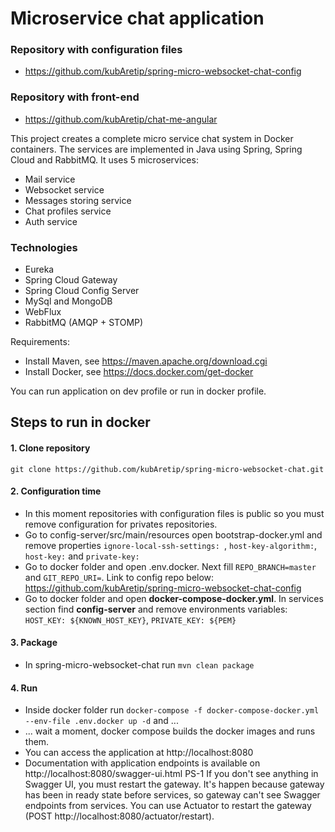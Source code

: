 # Microservice chat application

### Repository with configuration files
* https://github.com/kubAretip/spring-micro-websocket-chat-config

### Repository with front-end
* https://github.com/kubAretip/chat-me-angular


This project creates a complete micro service chat system in Docker containers. The services are implemented in Java using Spring, Spring Cloud and RabbitMQ.
It uses 5 microservices:
* Mail service 
* Websocket service 
* Messages storing service
* Chat profiles service
* Auth service

### Technologies
* Eureka
* Spring Cloud Gateway
* Spring Cloud Config Server
* MySql and MongoDB
* WebFlux
* RabbitMQ (AMQP + STOMP)

Requirements:
* Install Maven, see https://maven.apache.org/download.cgi
* Install Docker, see https://docs.docker.com/get-docker

You can run application on dev profile or run in docker profile. 

## Steps to run in docker

#### 1. Clone repository
``` git clone https://github.com/kubAretip/spring-micro-websocket-chat.git ```

#### 2. Configuration time
* In this moment repositories with configuration files is public so you must remove configuration for privates repositories.
* Go to config-server/src/main/resources open bootstrap-docker.yml and remove properties ```ignore-local-ssh-settings: ```, ```host-key-algorithm:```, ```host-key:``` and ```private-key:```
* Go to docker folder and open .env.docker. Next fill ```REPO_BRANCH=master``` and ```GIT_REPO_URI=```. Link to config repo below:
https://github.com/kubAretip/spring-micro-websocket-chat-config
* Go to docker folder and open <b>docker-compose-docker.yml</b>. In services section find <b>config-server</b> and remove environments variables: ```HOST_KEY: ${KNOWN_HOST_KEY}```, ```PRIVATE_KEY: ${PEM}```

#### 3. Package
* In spring-micro-websocket-chat run ```mvn clean package```

#### 4. Run
* Inside docker folder run ```docker-compose -f docker-compose-docker.yml --env-file .env.docker up -d``` and ...
* ... wait a moment, docker compose builds the docker images and runs them.
* You can access the application at http://localhost:8080
* Documentation with application endpoints is available on http://localhost:8080/swagger-ui.html
PS-1 If you don't see anything in Swagger UI, you must restart the gateway. 
It's happen because gateway has been in ready state before services, so gateway can't see Swagger endpoints from services.
You can use Actuator to restart the gateway (POST  http://localhost:8080/actuator/restart).


